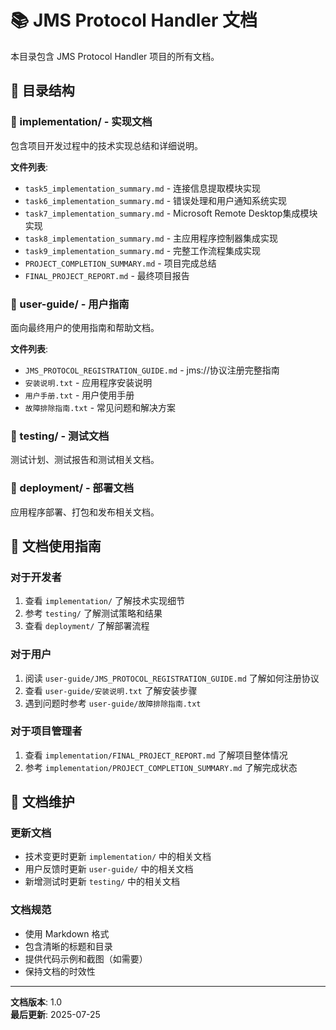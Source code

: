 # 📚 JMS Protocol Handler 文档

本目录包含 JMS Protocol Handler 项目的所有文档。

## 📁 目录结构

### 📖 implementation/ - 实现文档
包含项目开发过程中的技术实现总结和详细说明。

**文件列表**:
- `task5_implementation_summary.md` - 连接信息提取模块实现
- `task6_implementation_summary.md` - 错误处理和用户通知系统实现
- `task7_implementation_summary.md` - Microsoft Remote Desktop集成模块实现
- `task8_implementation_summary.md` - 主应用程序控制器集成实现
- `task9_implementation_summary.md` - 完整工作流程集成实现
- `PROJECT_COMPLETION_SUMMARY.md` - 项目完成总结
- `FINAL_PROJECT_REPORT.md` - 最终项目报告

### 👥 user-guide/ - 用户指南
面向最终用户的使用指南和帮助文档。

**文件列表**:
- `JMS_PROTOCOL_REGISTRATION_GUIDE.md` - jms://协议注册完整指南
- `安装说明.txt` - 应用程序安装说明
- `用户手册.txt` - 用户使用手册
- `故障排除指南.txt` - 常见问题和解决方案

### 🧪 testing/ - 测试文档
测试计划、测试报告和测试相关文档。

### 🚀 deployment/ - 部署文档
应用程序部署、打包和发布相关文档。

## 📖 文档使用指南

### 对于开发者
1. 查看 `implementation/` 了解技术实现细节
2. 参考 `testing/` 了解测试策略和结果
3. 查看 `deployment/` 了解部署流程

### 对于用户
1. 阅读 `user-guide/JMS_PROTOCOL_REGISTRATION_GUIDE.md` 了解如何注册协议
2. 查看 `user-guide/安装说明.txt` 了解安装步骤
3. 遇到问题时参考 `user-guide/故障排除指南.txt`

### 对于项目管理者
1. 查看 `implementation/FINAL_PROJECT_REPORT.md` 了解项目整体情况
2. 参考 `implementation/PROJECT_COMPLETION_SUMMARY.md` 了解完成状态

## 📝 文档维护

### 更新文档
- 技术变更时更新 `implementation/` 中的相关文档
- 用户反馈时更新 `user-guide/` 中的相关文档
- 新增测试时更新 `testing/` 中的相关文档

### 文档规范
- 使用 Markdown 格式
- 包含清晰的标题和目录
- 提供代码示例和截图（如需要）
- 保持文档的时效性

---
**文档版本**: 1.0  
**最后更新**: 2025-07-25

